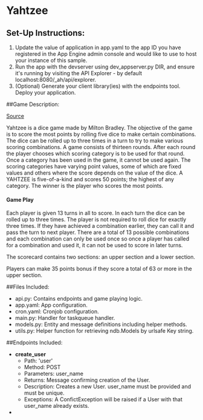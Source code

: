# Yahtzee

## Set-Up Instructions:
1.  Update the value of application in app.yaml to the app ID you have registered
 in the App Engine admin console and would like to use to host your instance of this sample.
1.  Run the app with the devserver using dev_appserver.py DIR, and ensure it's
 running by visiting the API Explorer - by default localhost:8080/_ah/api/explorer.
1.  (Optional) Generate your client library(ies) with the endpoints tool.
 Deploy your application.

##Game Description:

[Source](https://en.wikipedia.org/wiki/Yahtzee)

Yahtzee is a dice game made by Milton Bradley.  The objective of the game is to score the most points by rolling five dice to make certain combinations.  The dice can be rolled up to three times in a turn to try to make various scoring combinations.  A game consists of thirteen rounds.  After each round the player chooses which scoring category is to be used for that round.  Once a category has been used in the game, it cannot be used again.  The scoring categories have varying point values, some of which are fixed values and others where the score depends on the value of the dice.  A YAHTZEE is five-of-a-kind and scores 50 points; the highest of any category.  The winner is the player who scores the most points.

#### Game Play

Each player is given 13 turns in all to score. In each turn the dice can be rolled up to three times. The player is not required to roll dice for exactly three times. If they have achieved a combination earlier, they can call it and pass the turn to next player. There are a total of 13 possible combinations and each combination can only be used once so once a player has called for a combination and used it, it can not be used to score in later turns.

The scorecard contains two sections: an upper section and a lower section.

Players can make 35 points bonus if they score a total of 63 or more in the upper section.

##Files Included:
 - api.py: Contains endpoints and game playing logic.
 - app.yaml: App configuration.
 - cron.yaml: Cronjob configuration.
 - main.py: Handler for taskqueue handler.
 - models.py: Entity and message definitions including helper methods.
 - utils.py: Helper function for retrieving ndb.Models by urlsafe Key string.

##Endpoints Included:
- **create_user**
    - Path: 'user'
    - Method: POST
    - Parameters: user_name
    - Returns: Message confirming creation of the User.
    - Description: Creates a new User.  user_name must be provided and must be unique.
    - Exceptions: A ConfictException will be raised if a User with that user_name already exists.
- 

